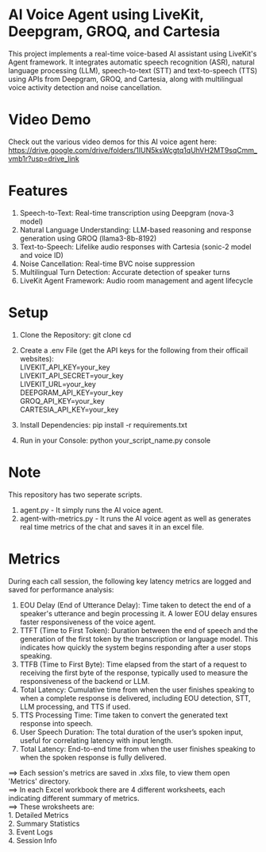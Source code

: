 # AI Voice Agent using LiveKit, Deepgram, GROQ, and Cartesia
This project implements a real-time voice-based AI assistant using LiveKit's Agent framework. It integrates automatic speech recognition (ASR), natural language processing (LLM), speech-to-text (STT) and text-to-speech (TTS) using APIs from Deepgram, GROQ, and Cartesia, along with multilingual voice activity detection and noise cancellation.

# Video Demo
Check out the various video demos for this AI voice agent here: 
https://drive.google.com/drive/folders/1IUN5ksWcgtq1qUhVH2MT9sqCmm_vmb1r?usp=drive_link

# Features
1. Speech-to-Text: Real-time transcription using Deepgram (nova-3 model)
2. Natural Language Understanding: LLM-based reasoning and response generation using GROQ (llama3-8b-8192)
3. Text-to-Speech: Lifelike audio responses with Cartesia (sonic-2 model and voice ID)
4. Noise Cancellation: Real-time BVC noise suppression
5. Multilingual Turn Detection: Accurate detection of speaker turns
6. LiveKit Agent Framework: Audio room management and agent lifecycle

# Setup
1. Clone the Repository:
   git clone <your-repo-url>
   cd <your-repo-directory>

2. Create a .env File (get the API keys for the following from their officail websites):<br/>
   LIVEKIT_API_KEY=your_key<br/>
   LIVEKIT_API_SECRET=your_key<br/>
   LIVEKIT_URL=your_key<br/>
   DEEPGRAM_API_KEY=your_key<br/>
   GROQ_API_KEY=your_key<br/>
   CARTESIA_API_KEY=your_key

4. Install Dependencies:
   pip install -r requirements.txt

5. Run in your Console:
   python your_script_name.py console

# Note
This repository has two seperate scripts.
1. agent.py - It simply runs the AI voice agent.
2. agent-with-metrics.py - It runs the AI voice agent as well as generates real time metrics of the chat and saves it in an excel file.

# Metrics
During each call session, the following key latency metrics are logged and saved for performance analysis:
1. EOU Delay (End of Utterance Delay):
   Time taken to detect the end of a speaker's utterance and begin processing it. A lower EOU delay ensures faster responsiveness of the voice agent.
2. TTFT (Time to First Token):
   Duration between the end of speech and the generation of the first token by the transcription or language model. This indicates how quickly the system begins responding after a user stops speaking.
3. TTFB (Time to First Byte):
   Time elapsed from the start of a request to receiving the first byte of the response, typically used to measure the responsiveness of the backend or LLM.
4. Total Latency:
   Cumulative time from when the user finishes speaking to when a complete response is delivered, including EOU detection, STT, LLM processing, and TTS if used.
5. TTS Processing Time:
   Time taken to convert the generated text response into speech.
6. User Speech Duration:
   The total duration of the user’s spoken input, useful for correlating latency with input length.
7. Total Latency:
   End-to-end time from when the user finishes speaking to when the spoken response is fully delivered.

==> Each session's metrics are saved in .xlxs file, to view them open 'Metrics' directory.<br/>
==> In each Excel workbook there are 4 different worksheets, each indicating different summary of metrics.<br/>
==> These wroksheets are:<br/>
    1. Detailed Metrics<br/>
    2. Summary Statistics<br/>
    3. Event Logs<br/>
    4. Session Info
